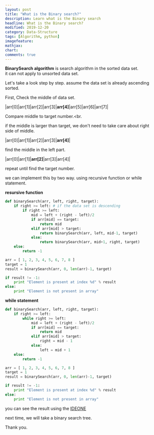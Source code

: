 ```yaml
---
layout: post
title: "What is the Binary search?"
description: Learn what is the Binary search
headline: What is the Binary search?
modified: 2019-12-20
category: Data-Structure
tags: [Algorithm, python]
imagefeature:
mathjax:
chart:
comments: true
---
```

**BinarySearch algorithm** is search algorithm in the sorted data set.<br>
it can not apply to unsorted data set.<br>

Let's take a look step by step. assume the data set is already ascending sorted.<br>

First, Check the middle of data set.<br>

|arr[0]|arr[1]|arr[2]|arr[3]|**arr[4]**|arr[5]|arr[6]|arr[7]|

Compare middle to target number.<br.

if the middle is larger than target, we don't need to take care about right side of middle.<br>

|arr[0]|arr[1]|arr[2]|arr[3]|**arr[4]**|

find the middle in the left part.<br>

|arr[0]|arr[1]|**arr[2]**|arr[3]|arr[4]|

repeat until find the target number.<br>

we can implement this by two way. using recursive function or while statement.<br>

**resursive function**<br>
```python
def binarySearch(arr, left, right, target):
    if right >= left: # if the data set is descending
        if right >= left:
            mid = left + (right - left)/2
            if arr[mid] == target:
                return mid
            elif arr[mid] > target:
                return binarySearch(arr, left, mid-1, target)
            else:
                return binarySearch(arr, mid+1, right, target)
    else:
        return -1

arr = [ 1, 2, 3, 4, 5, 6, 7, 8 ]
target = 1
result = binarySearch(arr, 0, len(arr)-1, target)

if result != -1:
    print "Element is present at index %d" % result
else:
    print "Element is not present in array"
```

**while statement**<br>
```python
def binarySearch(arr, left, right, target):
    if right >= left:
        while right >= left:
            mid = left + (right - left)/2
            if arr[mid] == target:
                return mid
            elif arr[mid] > target:
                right = mid - 1
            else:
                left = mid + 1
    else:
        return -1

arr = [ 1, 2, 3, 4, 5, 6, 7, 8 ]
target = 1
result = binarySearch(arr, 0, len(arr)-1, target)

if result != -1:
    print "Element is present at index %d" % result
else:
    print "Element is not present in array"
```

you can see the result using the [IDEONE](https://ideone.com/ideone/Index/submit/)<br>

next time, we will take a binary search tree.<br>

Thank you.

